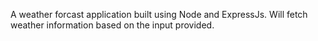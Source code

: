 A weather forcast application built using Node and ExpressJs.
Will fetch weather information based on the input provided.
